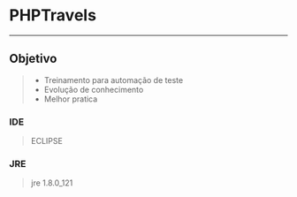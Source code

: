 # PHPTravels
---
## Objetivo
> - Treinamento para automação de teste
> - Evolução de conhecimento
> - Melhor pratica

### IDE
> ECLIPSE 

### JRE
> jre 1.8.0_121 

